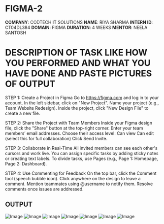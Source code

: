 # FIGMA-2
**COMPANY**: CODTECH IT SOLUTIONS
**NAME**: RIYA SHARMA
**INTERN ID**: CT04DL384
**DOMAIN**: FIGMA
**DURATION**: 4 WEEKS
**MENTOR**: NEELA SANTOSH
 # DESCRIPTION OF TASK LIKE HOW YOU PERFORMED AND WHAT YOU HAVE DONE AND PASTE PICTURES OF OUTPUT
STEP 1: Create a Project in Figma
Go to https://figma.com and log in to your account.
In the left sidebar, click on "New Project".
Name your project (e.g., Team Website Redesign).
Inside the project, click "New Design File" to create a new file.

STEP 2: Share the Project with Team Members
Inside your Figma design file, click the "Share" button at the top-right corner.
Enter your team members’ email addresses.
Choose their access level:
Can view
Can edit (select this for full collaboration)
Click Send Invite.

STEP 3: Collaborate in Real-Time
All invited members can see each other's cursors and work live.
You can assign specific tasks by adding sticky notes or creating text labels.
To divide tasks, use Pages (e.g., Page 1: Homepage, Page 2: Dashboard).

 STEP 4: Use Commenting for Feedback
On the top bar, click the Comment tool (speech bubble icon).
Click anywhere on the design to leave a comment.
Mention teammates using @username to notify them.
Resolve comments once issues are addressed.

## OUTPUT

![Image](https://github.com/user-attachments/assets/43985fca-45ab-4d76-8242-7d9ff6d81aae)
![Image](https://github.com/user-attachments/assets/e039034d-c12e-485a-ae14-4f4372b3064c)
![Image](https://github.com/user-attachments/assets/4571c272-df22-4e6e-ab10-4fc5d55b8563)
![Image](https://github.com/user-attachments/assets/cfc5944d-9d1d-4733-9379-3110de0500fd)
![Image](https://github.com/user-attachments/assets/2134235f-6098-4dec-b290-00749228d5ae)
![Image](https://github.com/user-attachments/assets/cfdf4538-c7bb-411a-9664-8c7f40046b1f)
![Image](https://github.com/user-attachments/assets/635f47df-91be-4d49-adfa-adb0cfafba46)

